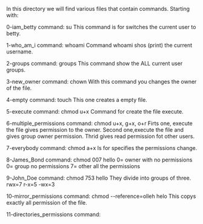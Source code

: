 In this directory we will find various files that contain commands.
Starting with:

0-iam_betty
command: su
This command is for switches the current user to betty.

1-who_am_i
command: whoami
Command whoami shos (print) the current username.

2-groups
command: groups
This command show the ALL current user groups.

3-new_owner
command: chown
With this command you changes the owner of the file.

4-empty
command: touch
This one creates a empty file.

5-execute
command: chmod u+x
Command for create the file execute.

6-multiple_permissions
command: chmod u+x, g+x, o+r
Firts one, execute the file gives permission to the owner. Second one,execute the file and gives group owner permission. Thrid gives read permission fot other users.

7-everybody
command: chmod a+x
Is for specifies the permissions change.

8-James_Bond
command: chmod 007 hello
0= owner with no permissions
0= group no permissions
7= other all the permissions

9-John_Doe
command: chmod 753 hello
They divide into groups of three.
rwx=7
r-x=5
-wx=3

10-mirror_permissions
command: chmod --reference=olleh helo
This copys exactly all permission of the file.

11-directories_permissions
command: